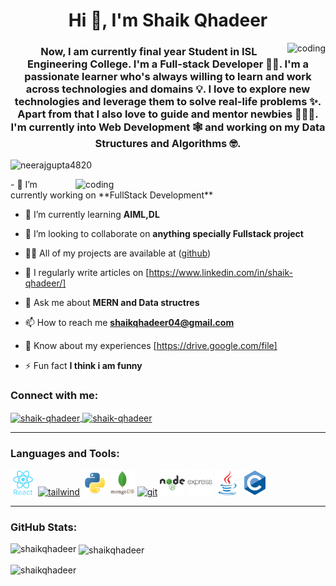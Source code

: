 <h1 align="center">Hi 👋, I'm Shaik Qhadeer</h1>
<img align="right" alt="coding"  src="https://camo.githubusercontent.com/5b1d292467a7b41f288e50d450674ef3cfb99862405c58b6d440957ae3519c22/68747470733a2f2f666972656261736573746f726167652e676f6f676c65617069732e636f6d2f76302f622f666c6578692d636f64696e672e61707073706f742e636f6d2f6f2f64656d706769372d35323066386435662d363364342d343435332d383832322d6462633134396165323766382e6769663f616c743d6d6564696126746f6b656e3d39316330633762322d393363332d343032392d623031312d316138373033633537333064" >
<h3 align="center">Now, I am currently final year Student in ISL Engineering College. I'm a Full-stack Developer 🧑‍💻. I'm a passionate learner who's always willing to learn and work across technologies and domains 💡. I love to explore new technologies and leverage them to solve real-life problems ✨. Apart from that I also love to guide and mentor newbies 👨🏻‍💻. I'm currently into Web Development 🕸️ and working on my Data Structures and Algorithms 🤓.</h3>

<p align="left"> <img src="https://komarev.com/ghpvc/?username=neerajgupta4820&label=Profile%20views&color=0e75b6&style=flat" alt="neerajgupta4820" /> </p>
<img  align ="right" alt="coding" width="400" src="https://user-images.githubusercontent.com/55389276/140866485-8fb1c876-9a8f-4d6a-98dc-08c4981eaf70.gif" >
- 🔭 I’m currently working on **FullStack Development**

- 🌱 I’m currently learning **AIML,DL**

- 👯 I’m looking to collaborate on **anything specially Fullstack project**

- 👨‍💻 All of my projects are available at ([github](https://github.com/Shaik-Qhadeer/))

- 📝 I regularly write articles on [https://www.linkedin.com/in/shaik-qhadeer/]

- 💬 Ask me about **MERN and Data structres**

- 📫 How to reach me **shaikqhadeer04@gmail.com**

- 📄 Know about my experiences [https://drive.google.com/file]

- ⚡ Fun fact **I think i am funny**

<h3 align="left">Connect with me:</h3>
<p align="left">
  <a href="https://www.linkedin.com/in/shaik-qhadeer/" target="blank">
    <img align="center" src="https://raw.githubusercontent.com/rahuldkjain/github-profile-readme-generator/master/src/images/icons/Social/linked-in-alt.svg" alt="shaik-qhadeer" height="30" width="40" />
  </a>
   <a href="https://github.com/Shaik-Qhadeer" target="blank">
    <img align="center" src="https://cdn.jsdelivr.net/gh/devicons/devicon/icons/github/github-original.svg" alt="shaik-qhadeer" height="30" width="40"/>
  </a>
</p>

---

<h3 align="left">Languages and Tools:</h3>
<p align="left">
  <a href="https://reactjs.org/" target="_blank"><img src="https://raw.githubusercontent.com/devicons/devicon/master/icons/react/react-original-wordmark.svg" alt="react" width="40" height="40"/></a>
  <a href="https://tailwindcss.com/" target="_blank"><img src="https://www.vectorlogo.zone/logos/tailwindcss/tailwindcss-icon.svg" alt="tailwind" width="40" height="40"/></a>
  <a href="https://www.python.org" target="_blank"><img src="https://raw.githubusercontent.com/devicons/devicon/master/icons/python/python-original.svg" alt="python" width="40" height="40"/></a>
  <a href="https://www.mongodb.com/" target="_blank"><img src="https://raw.githubusercontent.com/devicons/devicon/master/icons/mongodb/mongodb-original-wordmark.svg" alt="mongodb" width="40" height="40"/></a>
  <a href="https://git-scm.com/" target="_blank"><img src="https://www.vectorlogo.zone/logos/git-scm/git-scm-icon.svg" alt="git" width="40" height="40"/></a>
  <a href="https://nodejs.org/" target="_blank"><img src="https://raw.githubusercontent.com/devicons/devicon/master/icons/nodejs/nodejs-original-wordmark.svg" alt="nodejs" width="40" height="40"/></a>
  <a href="https://expressjs.com" target="_blank"><img src="https://raw.githubusercontent.com/devicons/devicon/master/icons/express/express-original-wordmark.svg" alt="express" width="40" height="40"/></a>
  <a href="https://www.java.com/" target="_blank"><img src="https://raw.githubusercontent.com/devicons/devicon/master/icons/java/java-original.svg" alt="java" width="40" height="40"/></a>
  <a href="https://www.cprogramming.com/" target="_blank"><img src="https://raw.githubusercontent.com/devicons/devicon/master/icons/c/c-original.svg" alt="c" width="40" height="40"/></a>
</p>

---

<h3 align="left">GitHub Stats:</h3>
<p><img align="left" src="https://github-readme-stats.vercel.app/api/top-langs?username=shaikqhadeer&show_icons=true&locale=en&layout=compact" alt="shaikqhadeer" /></p>

<p>&nbsp;<img align="center" src="https://github-readme-stats.vercel.app/api?username=shaikqhadeer&show_icons=true&locale=en" alt="shaikqhadeer" /></p>

<p><img align="center" src="https://github-readme-streak-stats.herokuapp.com/?user=shaikqhadeer&" alt="shaikqhadeer" /></p>

